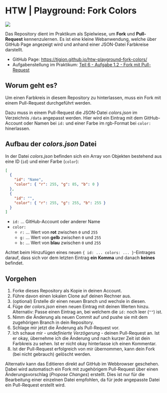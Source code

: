 # HTW | Playground: Fork Colors

![](https://github.com/tigion/htw-playground-fork-colors/actions/workflows/check-colors-json.yml/badge.svg)

Das Repository dient im Praktikum als Spielwiese, um **Fork** und **Pull-Request** kennenzulernen. Es ist eine kleine Webanwendung, welche über GitHub Page angezeigt wird und anhand einer JSON-Datei Farbkreise darstellt.

- GitHub Page: https://tigion.github.io/htw-playground-fork-colors/
- Aufgabenstellung im Praktikum: [Teil 6 - Aufgabe 1.2 - Fork mit Pull-Request](https://www.informatik.htw-dresden.de/~zirkelba/praktika/se/arbeiten-mit-git-und-asciidoc/praktikumsaufgaben-teil-6.html#_aufgabe_1_2_fork_mit_pull_request)

## Worum geht es?

Um einen Farbkreis in diesem Repository zu hinterlassen, muss ein Fork mit einem Pull-Request durchgeführt werden.

Dazu muss in einem Pull-Request die JSON-Datei _colors.json_ im Verzeichnis `/data` angepasst werden. Hier wird ein Eintrag mit dem GitHub-Account oder Namen bei `id:` und einer Farbe im rgb-Format bei `color:` hinerlassen.

## Aufbau der _colors.json_ Datei

In der Datei *colors.json* befinden sich ein Array von Objekten bestehend aus eine ID (`id`) und einer Farbe (`color`):

```json
[
  {
    "id": "Name",
    "color": { "r": 255, "g": 85, "b": 0 }
  },
  {
    "id": "",
    "color": { "r": 255, "g": 255, "b": 255 }
  }
]
```

* `id:` ... GitHub-Account oder anderer Name
* `color:`
  * `r:` ... Wert von **rot** zwischen `0` und `255`
  * `g:` ... Wert von **gelb** zwischen `0` und `255`
  * `b:` ... Wert von **blau** zwischen `0` und `255`

Achtet beim Hinzufügen eines neuen `{ id: ... colors: ... }`-Eintrages darauf, dass sich vor dem letzten Eintrag **ein Komma** und danach **keines** befindet.

## Vorgehen

1. Forke dieses Repository als Kopie in deinen Account.
2. Führe davon einen lokalen Clone auf deinen Rechner aus.
3. (optional) Erstelle dir einen neuen Branch und wechsle in diesen.
4. Füge der *colors.json* einen neuen Eintrag mit deinen Werten hinzu. Alternativ: Passe einen Eintrag an, bei welchem die `id:` noch leer (`""`) ist.
5. Nimm die Änderung als neuen Commit auf und pushe sie mit dem zugehörigen Branch in dein Repository.
6. Schlage mir jetzt die Änderung als Pull-Request vor.
7. Ich schaue mir - *undefinierte Verzögerung* - deinen Pull-Request an. Ist er okay, übernehme ich die Änderung und nach kurzer Zeit ist dein Farbkreis zu sehen. Ist er nicht okay hinterlasse ich einen Kommentar.
8. Ist der Pull-Request erfolgreich von mir übernommen, kann dein Fork (bei nicht gebrauch) gelöscht werden.

Alternativ kann das Editieren direkt auf GitHub im Webbrowser geschehen. Dabei wird automatisch ein Fork mit zugehörigem Pull-Request über einen Änderungsvorschlag (_Propose Changes_) erstellt. Dies ist nur für die Bearbeitung einer einzelnen Datei empfohlen, da für jede angepasste Datei ein Pull-Request erstellt wird.
